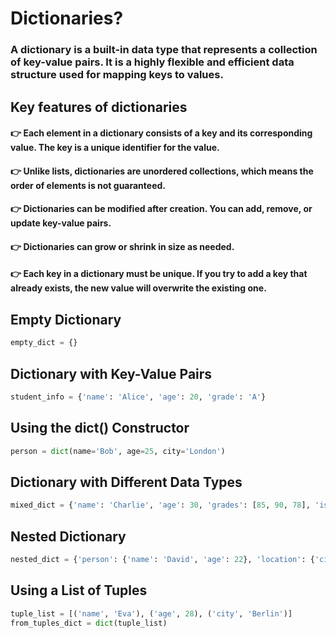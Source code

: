 # Dictionaries?

### A dictionary is a built-in data type that represents a collection of key-value pairs. It is a highly flexible and efficient data structure used for mapping keys to values.

## Key features of dictionaries

#### 👉 Each element in a dictionary consists of a key and its corresponding value. The key is a unique identifier for the value.

#### 👉 Unlike lists, dictionaries are unordered collections, which means the order of elements is not guaranteed.

#### 👉 Dictionaries can be modified after creation. You can add, remove, or update key-value pairs.

#### 👉 Dictionaries can grow or shrink in size as needed.

#### 👉 Each key in a dictionary must be unique. If you try to add a key that already exists, the new value will overwrite the existing one.

## Empty Dictionary

```py
empty_dict = {}
```

## Dictionary with Key-Value Pairs

```py
student_info = {'name': 'Alice', 'age': 20, 'grade': 'A'}
```

## Using the dict() Constructor

```py
person = dict(name='Bob', age=25, city='London')
```

## Dictionary with Different Data Types

```py
mixed_dict = {'name': 'Charlie', 'age': 30, 'grades': [85, 90, 78], 'is_student': True}
```

## Nested Dictionary

```py
nested_dict = {'person': {'name': 'David', 'age': 22}, 'location': {'city': 'Paris', 'country': 'France'}}
```

## Using a List of Tuples

```py
tuple_list = [('name', 'Eva'), ('age', 28), ('city', 'Berlin')]
from_tuples_dict = dict(tuple_list)
```

